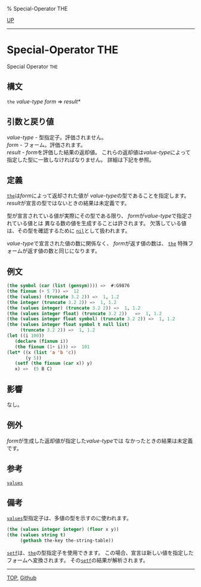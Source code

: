 % Special-Operator THE

[UP](3.8.html)  

---

# Special-Operator **THE**


Special Operator `THE`


## 構文

`the` *value-type* *form* => *result\**


## 引数と戻り値

*value-type* - 型指定子。評価されません。  
*form* - フォーム。評価されます。  
*result* - *form*を評価した結果の返却値。
これらの返却値は*value-type*によって指定した型に一致しなければなりません。
詳細は下記を参照。


## 定義

[`the`](3.8.the.html)は*form*によって返却された値が
*value-type*の型であることを指定します。
*result*が宣言の型ではないときの結果は未定義です。

型が宣言されている値が実際にその型である限り、
*form*が*value-type*で指定されている値とは
異なる数の値を生成することは許されます。
欠落している値は、その型を確認するために
[`nil`](5.3.nil-variable.html)として扱われます。

*value-type*で宣言された値の数に関係なく、
*form*が返す値の数は、
[`the`](3.8.the.html) 特殊フォームが返す値の数と同じになります。


## 例文

```lisp
(the symbol (car (list (gensym)))) =>  #:G9876
(the fixnum (+ 5 7)) =>  12
(the (values) (truncate 3.2 2)) =>  1, 1.2
(the integer (truncate 3.2 2)) =>  1, 1.2
(the (values integer) (truncate 3.2 2)) =>  1, 1.2
(the (values integer float) (truncate 3.2 2))   =>  1, 1.2
(the (values integer float symbol) (truncate 3.2 2)) =>  1, 1.2
(the (values integer float symbol t null list) 
     (truncate 3.2 2)) =>  1, 1.2
(let ((i 100))
   (declare (fixnum i))
   (the fixnum (1+ i))) =>  101
(let* ((x (list 'a 'b 'c))
       (y 5))
   (setf (the fixnum (car x)) y)
   x) =>  (5 B C)
```


## 影響

なし。


## 例外

*form*が生成した返却値が指定した*value-type*では
なかったときの結果は未定義です。


## 参考

[`values`](4.4.values-type.html)


## 備考

[`values`](4.4.values-type.html)型指定子は、多値の型を示すのに使われます。

```lisp
(the (values integer integer) (floor x y))
(the (values string t)
     (gethash the-key the-string-table))
```

[`setf`](5.3.setf.html)は、[`the`](3.8.the.html)の型指定子を使用できます。
この場合、宣言は新しい値を指定したフォームへ変換されます。
その[`setf`](5.3.setf.html)の結果が解析されます。


---
[TOP](index.html),  [Github](https://github.com/nptcl/npt-japanese)

